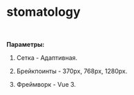 # stomatology

<br>

<b>Параметры:</b>

1) Сетка - Адаптивная.

2) Брейкпоинты - 370px, 768px, 1280px.

3) Фреймворк - Vue 3.
